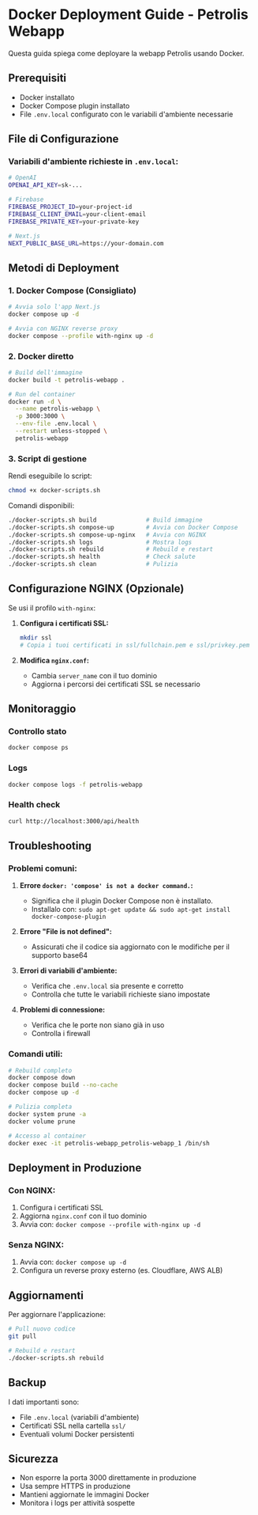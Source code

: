 # Docker Deployment Guide - Petrolis Webapp

Questa guida spiega come deployare la webapp Petrolis usando Docker.

## Prerequisiti

- Docker installato
- Docker Compose plugin installato
- File `.env.local` configurato con le variabili d'ambiente necessarie

## File di Configurazione

### Variabili d'ambiente richieste in `.env.local`:

```bash
# OpenAI
OPENAI_API_KEY=sk-...

# Firebase
FIREBASE_PROJECT_ID=your-project-id
FIREBASE_CLIENT_EMAIL=your-client-email
FIREBASE_PRIVATE_KEY=your-private-key

# Next.js
NEXT_PUBLIC_BASE_URL=https://your-domain.com
```

## Metodi di Deployment

### 1. Docker Compose (Consigliato)

```bash
# Avvia solo l'app Next.js
docker compose up -d

# Avvia con NGINX reverse proxy
docker compose --profile with-nginx up -d
```

### 2. Docker diretto

```bash
# Build dell'immagine
docker build -t petrolis-webapp .

# Run del container
docker run -d \
  --name petrolis-webapp \
  -p 3000:3000 \
  --env-file .env.local \
  --restart unless-stopped \
  petrolis-webapp
```

### 3. Script di gestione

Rendi eseguibile lo script:
```bash
chmod +x docker-scripts.sh
```

Comandi disponibili:
```bash
./docker-scripts.sh build              # Build immagine
./docker-scripts.sh compose-up         # Avvia con Docker Compose
./docker-scripts.sh compose-up-nginx   # Avvia con NGINX
./docker-scripts.sh logs               # Mostra logs
./docker-scripts.sh rebuild            # Rebuild e restart
./docker-scripts.sh health             # Check salute
./docker-scripts.sh clean              # Pulizia
```

## Configurazione NGINX (Opzionale)

Se usi il profilo `with-nginx`:

1. **Configura i certificati SSL:**
   ```bash
   mkdir ssl
   # Copia i tuoi certificati in ssl/fullchain.pem e ssl/privkey.pem
   ```

2. **Modifica `nginx.conf`:**
   - Cambia `server_name` con il tuo dominio
   - Aggiorna i percorsi dei certificati SSL se necessario

## Monitoraggio

### Controllo stato
```bash
docker compose ps
```

### Logs
```bash
docker compose logs -f petrolis-webapp
```

### Health check
```bash
curl http://localhost:3000/api/health
```

## Troubleshooting

### Problemi comuni:

1. **Errore `docker: 'compose' is not a docker command.`:**
   - Significa che il plugin Docker Compose non è installato.
   - Installalo con: `sudo apt-get update && sudo apt-get install docker-compose-plugin`

2. **Errore "File is not defined":**
   - Assicurati che il codice sia aggiornato con le modifiche per il supporto base64

3. **Errori di variabili d'ambiente:**
   - Verifica che `.env.local` sia presente e corretto
   - Controlla che tutte le variabili richieste siano impostate

4. **Problemi di connessione:**
   - Verifica che le porte non siano già in uso
   - Controlla i firewall

### Comandi utili:

```bash
# Rebuild completo
docker compose down
docker compose build --no-cache
docker compose up -d

# Pulizia completa
docker system prune -a
docker volume prune

# Accesso al container
docker exec -it petrolis-webapp_petrolis-webapp_1 /bin/sh
```

## Deployment in Produzione

### Con NGINX:
1. Configura i certificati SSL
2. Aggiorna `nginx.conf` con il tuo dominio
3. Avvia con: `docker compose --profile with-nginx up -d`

### Senza NGINX:
1. Avvia con: `docker compose up -d`
2. Configura un reverse proxy esterno (es. Cloudflare, AWS ALB)

## Aggiornamenti

Per aggiornare l'applicazione:

```bash
# Pull nuovo codice
git pull

# Rebuild e restart
./docker-scripts.sh rebuild
```

## Backup

I dati importanti sono:
- File `.env.local` (variabili d'ambiente)
- Certificati SSL nella cartella `ssl/`
- Eventuali volumi Docker persistenti

## Sicurezza

- Non esporre la porta 3000 direttamente in produzione
- Usa sempre HTTPS in produzione
- Mantieni aggiornate le immagini Docker
- Monitora i logs per attività sospette 